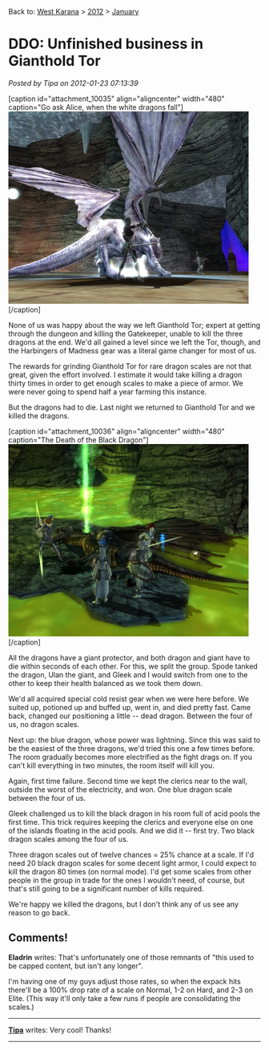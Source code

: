 Back to: [West Karana](/posts/westkarana.md) > [2012](/posts/2012/westkarana.md) > [January](./westkarana.md)
# DDO: Unfinished business in Gianthold Tor

*Posted by Tipa on 2012-01-23 07:13:39*

[caption id="attachment\_10035" align="aligncenter" width="480" caption="Go ask Alice, when the white dragons fall"][![](../../../uploads/2012/01/dndclient-2012-01-22-23-07-49-00-480x384.jpg "Go ask Alice, when the white dragons fall")](../../../uploads/2012/01/dndclient-2012-01-22-23-07-49-00.jpg)[/caption]

None of us was happy about the way we left Gianthold Tor; expert at getting through the dungeon and killing the Gatekeeper, unable to kill the three dragons at the end. We'd all gained a level since we left the Tor, though, and the Harbingers of Madness gear was a literal game changer for most of us.

The rewards for grinding Gianthold Tor for rare dragon scales are not that great, given the effort involved. I estimate it would take killing a dragon thirty times in order to get enough scales to make a piece of armor. We were never going to spend half a year farming this instance.

But the dragons had to die. Last night we returned to Gianthold Tor and we killed the dragons.

[caption id="attachment\_10036" align="aligncenter" width="480" caption="The Death of the Black Dragon"][![](../../../uploads/2012/01/dndclient-2012-01-22-23-58-29-21-480x384.jpg "The Death of the Black Dragon")](../../../uploads/2012/01/dndclient-2012-01-22-23-58-29-21.jpg)[/caption]

All the dragons have a giant protector, and both dragon and giant have to die within seconds of each other. For this, we split the group. Spode tanked the dragon, Ulan the giant, and Gleek and I would switch from one to the other to keep their health balanced as we took them down.

We'd all acquired special cold resist gear when we were here before. We suited up, potioned up and buffed up, went in, and died pretty fast. Came back, changed our positioning a little -- dead dragon. Between the four of us, no dragon scales.

Next up: the blue dragon, whose power was lightning. Since this was said to be the easiest of the three dragons, we'd tried this one a few times before. The room gradually becomes more electrified as the fight drags on. If you can't kill everything in two minutes, the room itself will kill you.

Again, first time failure. Second time we kept the clerics near to the wall, outside the worst of the electricity, and won. One blue dragon scale between the four of us.

Gleek challenged us to kill the black dragon in his room full of acid pools the first time. This trick requires keeping the clerics and everyone else on one of the islands floating in the acid pools. And we did it -- first try. Two black dragon scales among the four of us.

Three dragon scales out of twelve chances = 25% chance at a scale. If I'd need 20 black dragon scales for some decent light armor, I could expect to kill the dragon 80 times (on normal mode). I'd get some scales from other people in the group in trade for the ones I wouldn't need, of course, but that's still going to be a significant number of kills required.

We're happy we killed the dragons, but I don't think any of us see any reason to go back.

## Comments!

**Eladrin** writes: That's unfortunately one of those remnants of "this used to be capped content, but isn't any longer".

I'm having one of my guys adjust those rates, so when the expack hits there'll be a 100% drop rate of a scale on Normal, 1-2 on Hard, and 2-3 on Elite. (This way it'll only take a few runs if people are consolidating the scales.)

---

**[Tipa](https://chasingdings.com)** writes: Very cool! Thanks!

---

